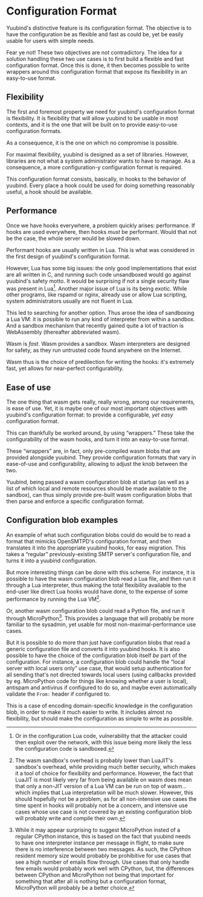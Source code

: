 # Configuration Format

Yuubind's distinctive feature is its configuration format. The
objective is to have the configuration be as flexible and fast as
could be, yet be easily usable for users with simple needs.

Fear ye not! These two objectives are not contradictory. The idea for
a solution handling these two use cases is to first build a flexible
and fast configuration format. Once this is done, it then becomes
possible to write wrappers around this configuration format that
expose its flexibility in an easy-to-use format.

## Flexibility

The first and foremost property we need for yuubind's configuration
format is flexibility. It is flexibility that will allow yuubind to be
usable in most contexts, and it is the one that will be built on to
provide easy-to-use configuration formats.

As a consequence, it is the one on which no compromise is possible.

For maximal flexibility, yuubind is designed as a set of
libraries. However, libraries are not what a system administrator
wants to have to manage. As a consequence, a more configuration-y
configuration format is required.

This configuration format consists, basically, in hooks to the
behavior of yuubind. Every place a hook could be used for doing
something reasonably useful, a hook should be available.

## Performance

Once we have hooks everywhere, a problem quickly arises:
performance. If hooks are used everywhere, then hooks *must* be
performant. Would that not be the case, the whole server would be
slowed down.

Performant hooks are usually written in Lua. This is what was
considered in the first design of yuubind's configuration format.

However, Lua has some big issues: the only good implementations that
exist are all written in C, and running such code unsandboxed would go
against yuubind's safety motto. It would be surprising if not a single
security flaw was present in Lua[^security]. Another major issue of
Lua is its being exotic. While other programs, like rspamd or nginx,
already use or allow Lua scripting, system administrators usually are
not fluent in Lua.

This led to searching for another option. Thus arose the idea of
sandboxing a Lua VM: it is possible to run any kind of interpreter
from within a sandbox. And a sandbox mechanism that recently gained
quite a lot of traction is WebAssembly (thereafter abbreviated wasm).

Wasm is *fast*. Wasm provides a sandbox. Wasm interpreters are
designed for safety, as they run untrusted code found anywhere on the
Internet.

Wasm thus is the choice of predilection for writing the hooks: it's
extremely fast, yet allows for near-perfect configurability.

## Ease of use

The one thing that wasm gets really, really wrong, among our
requirements, is ease of use. Yet, it is maybe one of our most
important objectives with yuubind's configuration format: to provide a
configurable, *yet easy* configuration format.

This can thankfully be worked around, by using “wrappers.” These take
the configurability of the wasm hooks, and turn it into an easy-to-use
format.

These “wrappers” are, in fact, only pre-compiled wasm blobs that are
provided alongside yuubind. They provide configuration formats that
vary in ease-of-use and configurability, allowing to adjust the knob
between the two.

Yuubind, being passed a wasm configuration blob at startup (as well as
a list of which local and remote resources should be made available to
the sandbox), can thus simply provide pre-built wasm configuration
blobs that then parse and enforce a specific configuration format.

## Configuration blob examples

An example of what such configuration blobs could do would be to read
a format that mimicks OpenSMTPD's configuration format, and then
translates it into the appropriate yuubind hooks, for easy migration.
This takes a “regular” previously-existing SMTP server's configuration
file, and turns it into a yuubind configuration.

But more interesting things can be done with this scheme. For
instance, it is possible to have the wasm configuration blob read a
Lua file, and then run it through a Lua interpreter, thus making the
total flexibility available to the end-user like direct Lua hooks
would have done, to the expense of some performance by running the Lua
VM[^overhead].

Or, another wasm configuration blob could read a Python file, and run
it through MicroPython[^python]. This provides a language that will
probably be more familiar to the sysadmin, yet usable for most
non-maximal-performance use cases.

But it is possible to do more than just have configuration blobs that
read a generic configuration file and converts it into yuubind hooks.
It is also possible to have the choice of the configuration blob
itself *be* part of the configuration. For instance, a configuration
blob could handle the “local server with local users only” use case,
that would setup authentication for all sending that's not directed
towards local users (using callbacks provided by eg. MicroPython code
for things like knowing whether a user is local), antispam and antivirus
if configured to do so, and maybe even automatically validate the
`From:` header if configured to.

This is a case of encoding domain-specific knowledge in the
configuration blob, in order to make it much easier to write. It
includes almost no flexibility, but should make the configuration as
simple to write as possible.

[^security]: Or in the configuration Lua code, vulnerability that the
attacker could then exploit over the network, with this issue being
more likely the less the configuration code is sandboxed.

[^overhead]: The wasm sandbox's overhead is probably lower than
LuaJIT's sandbox's overhead, while providing much better security,
which makes it a tool of choice for flexibility and performance.
However, the fact that LuaJIT is most likely very far from being
available on wasm does mean that only a non-JIT version of a Lua VM
can be run on top of wasm… which implies that Lua interpretation will
be much slower. However, this should hopefully not be a problem, as
for all non-intensive use cases the time spent in hooks will probably
not be a concern, and intensive use cases whose use case is not
covered by an existing configuration blob will probably write and
compile their own.

[^python]: While it may appear surprising to suggest MicroPython
insted of a regular CPython instance, this is based on the fact that
yuubind needs to have one interpreter instance per message in flight,
to make sure there is no interference between two messages. As such,
the CPython resident memory size would probably be prohibitive for use
cases that see a high number of emails flow through. Use cases that
only handle few emails would probably work well with CPython, but, the
differences between CPython and MicroPython not being that important
for something that after all is nothing but a configuration format,
MicroPython will probably be a better choice.
